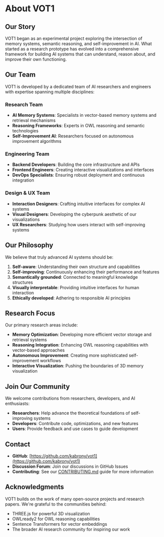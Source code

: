 # About VOT1

## Our Story

VOT1 began as an experimental project exploring the intersection of memory systems, semantic reasoning, and self-improvement in AI. What started as a research prototype has evolved into a comprehensive framework for building AI systems that can understand, reason about, and improve their own functioning.

## Our Team

VOT1 is developed by a dedicated team of AI researchers and engineers with expertise spanning multiple disciplines:

### Research Team
- **AI Memory Systems**: Specialists in vector-based memory systems and retrieval mechanisms
- **Reasoning Frameworks**: Experts in OWL reasoning and semantic technologies
- **Self-Improvement AI**: Researchers focused on autonomous improvement algorithms

### Engineering Team
- **Backend Developers**: Building the core infrastructure and APIs
- **Frontend Engineers**: Creating interactive visualizations and interfaces
- **DevOps Specialists**: Ensuring robust deployment and continuous integration

### Design & UX Team
- **Interaction Designers**: Crafting intuitive interfaces for complex AI systems
- **Visual Designers**: Developing the cyberpunk aesthetic of our visualizations
- **UX Researchers**: Studying how users interact with self-improving systems

## Our Philosophy

We believe that truly advanced AI systems should be:

1. **Self-aware**: Understanding their own structure and capabilities
2. **Self-improving**: Continuously enhancing their performance and features
3. **Semantically grounded**: Connected to meaningful knowledge structures
4. **Visually interpretable**: Providing intuitive interfaces for human interaction
5. **Ethically developed**: Adhering to responsible AI principles

## Research Focus

Our primary research areas include:

- **Memory Optimization**: Developing more efficient vector storage and retrieval systems
- **Reasoning Integration**: Enhancing OWL reasoning capabilities with vector-based approaches
- **Autonomous Improvement**: Creating more sophisticated self-improvement workflows
- **Interactive Visualization**: Pushing the boundaries of 3D memory visualization

## Join Our Community

We welcome contributions from researchers, developers, and AI enthusiasts:

- **Researchers**: Help advance the theoretical foundations of self-improving systems
- **Developers**: Contribute code, optimizations, and new features
- **Users**: Provide feedback and use cases to guide development

## Contact

- **GitHub**: [https://github.com/kabrony/vot1](https://github.com/kabrony/vot1)
- **Discussion Forum**: Join our discussions in GitHub Issues
- **Contributing**: See our [CONTRIBUTING.md](CONTRIBUTING.md) guide for more information

## Acknowledgments

VOT1 builds on the work of many open-source projects and research papers. We're grateful to the communities behind:

- THREE.js for powerful 3D visualization
- OWLready2 for OWL reasoning capabilities
- Sentence Transformers for vector embeddings
- The broader AI research community for inspiring our work
